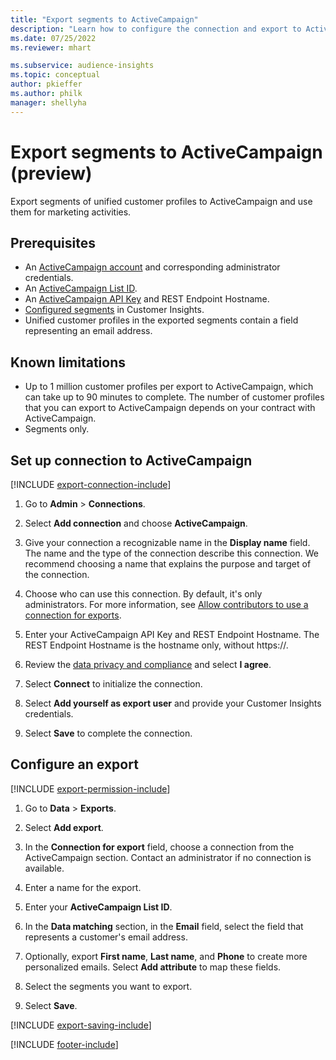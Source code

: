 ```yaml
---
title: "Export segments to ActiveCampaign"
description: "Learn how to configure the connection and export to ActiveCampaign."
ms.date: 07/25/2022
ms.reviewer: mhart

ms.subservice: audience-insights
ms.topic: conceptual
author: pkieffer
ms.author: philk
manager: shellyha
---
```


# Export segments to ActiveCampaign (preview)

Export segments of unified customer profiles to ActiveCampaign and use them for marketing activities.

## Prerequisites

- An [ActiveCampaign account](https://www.activecampaign.com/) and corresponding administrator credentials.
- An [ActiveCampaign List ID](https://help.activecampaign.com/hc/articles/360000030559-How-to-create-a-list-in-ActiveCampaign).
- An [ActiveCampaign API Key](https://help.activecampaign.com/hc/articles/207317590-Getting-started-with-the-API#how-to-obtain-your-activecampaign-api-url-and-key) and REST Endpoint Hostname.
- [Configured segments](segments.md) in Customer Insights.
- Unified customer profiles in the exported segments contain a field representing an email address.

## Known limitations

- Up to 1 million customer profiles per export to ActiveCampaign, which can take up to 90 minutes to complete. The number of customer profiles that you can export to ActiveCampaign depends on your contract with ActiveCampaign.
- Segments only.

## Set up connection to ActiveCampaign

[!INCLUDE [export-connection-include](includes/export-connection-admn.md)]

1. Go to **Admin** > **Connections**.

1. Select **Add connection** and choose **ActiveCampaign**.

1. Give your connection a recognizable name in the **Display name** field. The name and the type of the connection describe this connection. We recommend choosing a name that explains the purpose and target of the connection.

1. Choose who can use this connection. By default, it's only administrators. For more information, see [Allow contributors to use a connection for exports](connections.md#allow-contributors-to-use-a-connection-for-exports).

1. Enter your ActiveCampaign API Key and REST Endpoint Hostname. The REST Endpoint Hostname is the hostname only, without https://.

1. Review the [data privacy and compliance](connections.md#data-privacy-and-compliance) and select **I agree**.

1. Select **Connect** to initialize the connection.

1. Select **Add yourself as export user** and provide your Customer Insights credentials.

1. Select **Save** to complete the connection.

## Configure an export

[!INCLUDE [export-permission-include](includes/export-permission.md)]

1. Go to **Data** > **Exports**.

1. Select **Add export**.

1. In the **Connection for export** field, choose a connection from the ActiveCampaign section. Contact an administrator if no connection is available.

1. Enter a name for the export.

1. Enter your **ActiveCampaign List ID**.

1. In the **Data matching** section, in the **Email** field, select the field that represents a customer's email address.

1. Optionally, export **First name**, **Last name**, and **Phone** to create more personalized emails. Select **Add attribute** to map these fields.

1. Select the segments you want to export.

1. Select **Save**.

[!INCLUDE [export-saving-include](includes/export-saving.md)]

[!INCLUDE [footer-include](includes/footer-banner.md)]
